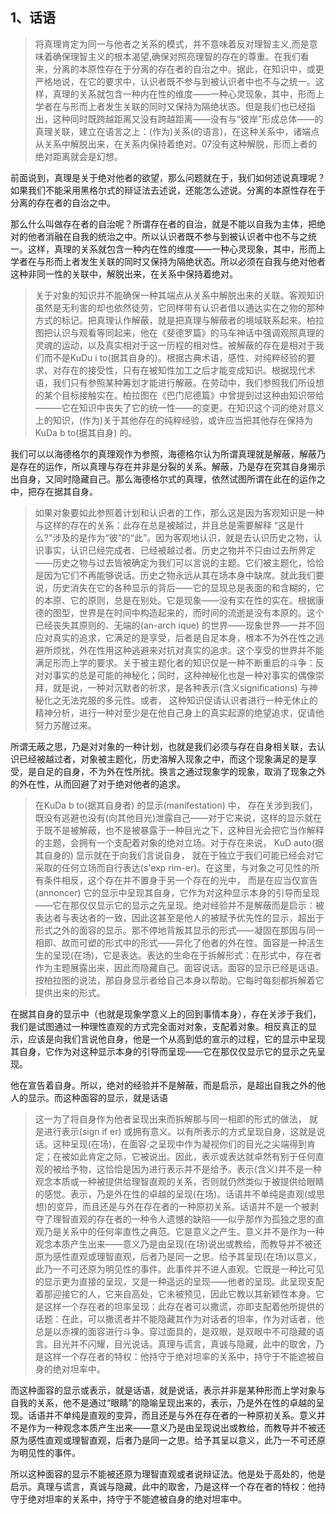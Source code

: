 <h2>1、话语</h2><blockquote data-pid="qJM093JH">将真理肯定为同一与他者之关系的模式，并不意味着反对理智主义,而是意味着确保理智主义的根本渴望,确保对照亮理智的存在的尊重。在我们看来，分离的本原性存在于分离的存在者的自治之中。据此，在知识中，或更严格地说，在它的要求中，认识者既不参与到被认识者中也不与之统一。这样，真理的关系就包含一种内在性的维度——一种心灵现象，其中，形而上学者在与形而上者发生关联的同时又保持为隔绝状态。但是我们也已经指出，这种同时既跨越距离又没有跨越距离——没有与“彼岸”形成总体——的真理关联，建立在语言之上：(作为)关系(的语言)，在这种关系中，诸端点从关系中解脱出来，在关系内保持着绝对。07没有这种解脱，形而上者的绝对距离就会是幻想。</blockquote><p data-pid="YjXP8vg8">前面说到，真理是关于绝对他者的欲望，那么问题就在于，我们如何述说真理呢？如果我们不能采用黑格尔式的辩证法去述说，还能怎么述说。分离的本原性存在于分离的存在者的自治之中。</p><p data-pid="sbSIYxK4">那么什么叫做存在者的自治呢？所谓存在者的自治，就是不能以自我为主体，把绝对的他者消融在自我的统治之中。所以认识者既不参与到被认识者中也不与之统一。这样，真理的关系就包含一种内在性的维度——一种心灵现象，其中，形而上学者在与形而上者发生关联的同时又保持为隔绝状态。所以必须在自我与绝对他者这种非同一性的关联中，解脱出来，在关系中保持着绝对。</p><blockquote data-pid="QsMPyf0R">关于对象的知识并不能确保一种其端点从关系中解脱出来的关联。客观知识虽然是无利害的却也依然徒劳，它同样带有认识者借以通达实在之物的那种方式的标记。把真理认作解蔽，就是把真理与解蔽者的境域联系起来。柏拉图把认识与观看等同起来，他在《斐德罗篇》的马车神话中强调观照真理的灵魂的运动，以及真实相对于这一历程的相对性。被解蔽的存在是相对于我们而不是KuDu i to(据其自身的)。根据古典术语，感性、对纯粹经验的要求、对存在的接受性，只有在被知性加工之后才能变成知识。根据现代术语，我们只有参照某种筹划才能进行解蔽。在劳动中，我们参照我们所设想的某个目标接触实在。柏拉图在《巴门尼德篇》中曾提到过这种由知识带给―——它在知识中丧失了它的统一性——的变更。在知识这个词的绝对意义上的知识，(作为)关于其他存在的纯粹经验，或许应当把其他存在保持为KuDa b to(据其自身) 的。</blockquote><p data-pid="WLatyA4j">我们可以以海德格尔的真理观作为参照，海德格尔认为所谓真理就是解蔽，解蔽乃是存在的运作，所以真理与存在并非是分裂的关系。解蔽，乃是存在究其自身揭示出自身，又同时隐藏自己。那么海德格尔式的真理，依然试图所谓在此在的运作之中，把存在据其自身。</p><blockquote data-pid="KcOYsWkZ">如果对象要如此参照着计划和认识者的工作，那么这是因为客观知识是一种与这样的存在的关系：此存在总是被越过，并且总是需要解释 “这是什么?"涉及的是作为“彼”的“此”。因为客观地认识，就是去认识历史之物，认识事实，认识已经完成者、已经被越过者。历史之物并不只由过去所界定——历史之物与过去皆被确定为我们可以言说的主题。它们被主题化，恰恰是因为它们不再能够说话。历史之物永远从其在场本身中缺席。就此我们要说，历史消失在它的各种显示的背后——它的显现总是表面的和含糊的，它的本原、它的原则，总是在别处。它是现象——没有实在性的实在。根据康德的图型，世界是在时间中构造起来的，而时间的流逝是没有本原的。这个已经丧失其原则的、无端的(an-arch ique) 的世界——现象世界—一并不回应对真实的追求，它满足的是享受，后者是自足本身，根本不为外在性之逃避所烦扰，外在性用这种逃避来对抗对真实的追求。这个享受的世界并不能满足形而上学的要求。关于被主题化者的知识仅是一种不断重启的斗争：反对对事实的总是可能的神秘化；同时，这种神秘化也是一种对事实的偶像崇拜，就是说，一种对沉默者的祈求，是各种表示(含义significations) 与神秘化之无法克服的多元性。或者， 这种知识促请认识者进行一种无休止的精神分析，进行一种对至少是在他自己身上的真实起源的绝望追求，促请他努力苏醒过来。</blockquote><p data-pid="peowjH94">所谓无蔽之思，乃是对对象的一种计划，也就是我们必须与存在自身相关联，去认识已经被越过者，对象被主题化，历史溶解入现象之中，而这个现象满足的是享受，是自足的自身，不为外在性所扰。换言之通过现象学的现象，取消了现象之外的外在性，从而回避了对于绝对他者的追求。</p><blockquote data-pid="s6iYHIwn">在KuDa b to(据其自身者) 的显示(manifestation) 中， 存在关涉到我们，既没有逃避也没有(向其他目光)泄露自己——对于它来说，这样的显示就在于既不是被解蔽，也不是被暴露于一种目光之下，这种目光会把它当作解释的主题，会拥有一个支配着对象的绝对立场。对于存在来说， KuD auto(据其自身的) 显示就在于向我们言说自身， 就在于独立于我们可能已经会对它采取的任何立场而自行表达(s'exp rim-er)。在这里，与对象之可见性的所有条件相反，这个存在并不置身于另一个存在的光中， 而是在应当仅宣告(annoncer) 它的显示中呈现其自身，它作为对这种显示本身的引导而呈现——它在那仅仅显示它的显示之先呈现。绝对经验并不是解蔽而是启示：被表达者与表达者的一致，因此这甚至是他人的被赋予优先性的显示，超出于形式之外的面容的显示。那不停地背叛其显示的形式——凝固在那因与同一相即、故而可塑的形式中的形式——异化了他者的外在性。面容是一种活生生的呈现(在场)，它是表达。表达的生命在于拆解形式：在形式中，存在者作为主题展露出来，因此而隐藏自己。面容说话。面容的显示已经是话语。按柏拉图的说法，那自身显示者给自己本身以帮助。它每时每刻都拆解着它提供出来的形式。</blockquote><p data-pid="HUZRKL54">在据其自身的显示中（也就是现象学意义上的回到事情本身），存在关涉于我们，我们是试图通过一种理性直观的方式完全面对对象，支配着对象。相反真正的显示，应该是向我们言说他自身，他是一个从高到低的宣示的过程，它的显示中呈现其自身，它作为对这种显示本身的引导而呈现——它在那仅仅显示它的显示之先呈现。</p><p data-pid="j2g1p7ex">他在宣告着自身。所以，绝对的经验并不是解蔽，而是启示，是超出自我之外的他人的显示。而这种面容的显示，就是话语</p><blockquote data-pid="75zDv96T">这一为了将自身作为他者呈现出来而拆解那与同一相即的形式的做法， 就是进行表示(sign if er) 或拥有意义。以有所表示的方式呈现自身，这就是说话。这种呈现(在场)，在面容·之呈现中作为凝视你们的目光之尖端得到肯定；在被如此肯定之际，它被说出。因此，表示或表达就卓然有别于任何直观的被给予物，这恰恰是因为进行表示并不是给予。表示(含义)并不是一种观念本质或一种被提供给理智直观的关系，否则就仍然类似于被提供给眼睛的感觉。表示，乃是外在性的卓越的呈现(在场)。话语并不单纯是直观(或思想)的变异，而且还是与外在存在者的一种原初关系。话语并不是一个被剥夺了理智直观的存在者的一种令人遗憾的缺陷——似乎那作为孤独之思的直观乃是关系中的任何率直性之典范。它是意义之产生。意义并不是作为一种观念本质产生出来——意义乃是由呈现(在场)说出或教给，而教导并不被还原为感性直观或理智直观，后者乃是同一之思。给予其呈现(在场)以意义，此乃一不可还原为明见性的事件。此事件并不进人直观。它既是一种比可见的显示更为直接的呈现，又是一种遥远的呈现——他者的呈现。此呈现支配着那迎接它的人，它来自高处，它未被预见，因此它教以其新颖性本身。它是这样一个存在者的坦率呈现：此存在者可以撒谎，亦即支配着他所提供的话题：在此，可以撒谎者并不能隐藏其作为对话者的坦率，作为对话者，他总是以赤裸的面容进行斗争。穿过面具的，是双眼，是双眼中不可隐藏的语言。目光并不闪耀，目光说话。真理与谎言，真诚与隐藏，此中的取舍，乃是这样一个存在者的特权：他持守于绝对坦率的关系中，持守于不能遮被自身的绝对坦率中。</blockquote><p data-pid="g51FUn2A">而这种面容的显示或表示，就是话语，就是说话，表示并非是某种形而上学对象与自我的关系，他不是通过“眼睛”的隐喻呈现出来的，表示，乃是外在性的卓越的呈现。话语并不单纯是直观的变异，而且还是与外在存在者的一种原初关系。意义并不是作为一种观念本质产生出来——意义乃是由呈现说出或教给，而教导并不被还原为感性直观或理智直观，后者乃是同一之思。给予其呈以意义，此乃一不可还原为明见性的事件。</p><p data-pid="PFvlZTun">所以这种面容的显示不能被还原为理智直观或者说辩证法。他是处于高处的，他是启示。真理与谎言，真诚与隐藏，此中的取舍，乃是这样一个存在者的特权：他持守于绝对坦率的关系中，持守于不能遮被自身的绝对坦率中。</p><p></p><p></p><p></p><p></p><p></p>
